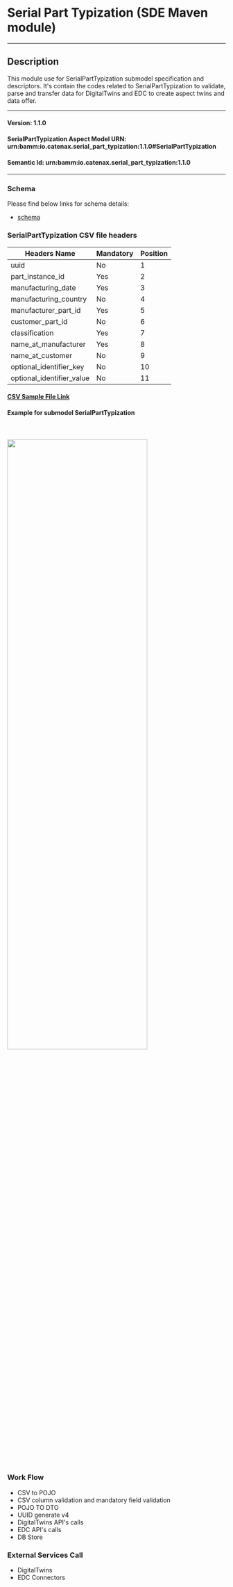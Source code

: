  # Serial Part Typization (SDE Maven module)
---
## Description

This module use for SerialPartTypization submodel specification and descriptors. It's contain the codes related to SerialPartTypization to validate, parse and transfer data for DigitalTwins and EDC to create aspect twins and data offer.

---
#### Version: 1.1.0
#### SerialPartTypization Aspect Model URN: urn:bamm:io.catenax.serial_part_typization:1.1.0#SerialPartTypization
#### Semantic Id: urn:bamm:io.catenax.serial_part_typization:1.1.0
---

### Schema

Please find below links for schema details:

- [schema](src/main/resources/serial-part-typization.json)


### SerialPartTypization CSV file headers

| Headers Name       	       		| Mandatory                     | Position 	|
|-------------------------------	|-----------------------------	|--------	|
| uuid		                   		| No		             		|    1     	|
| part_instance_id			   		| Yes					      	|    2    	|
| manufacturing_date    			| Yes 							| 	 3	   	|
| manufacturing_country  	    	| No                           	| 	 4	  	|
| manufacturer_part_id 		      	| Yes                           | 	 5	  	|
| customer_part_id		    		| No                     		| 	 6	 	|
| classification		 			| Yes                           |    7 	 	|
| name_at_manufacturer	 			| Yes                           |    8 	 	|
| name_at_customer	 				| No                           	|    9 	 	|
| optional_identifier_key	 		| No                           	|    10 	|
| optional_identifier_value			| No                           	|    11 	|


#### [CSV Sample File Link]

#### Example for submodel SerialPartTypization

<br/><br/><img src="src/main/resources/images/serialparttypization.png" height="60%" width="80%"/><br/><br/>

### Work Flow 

 - CSV to POJO
 - CSV column validation and mandatory field validation
 - POJO TO DTO
 - UUID generate v4
 - DigitalTwins API's calls 
 - EDC API's calls
 - DB Store
 
### External Services Call

 - DigitalTwins
 - EDC Connectors
 
[CSV Sample File Link]: src/main/resources/serialPartTypization.csv
